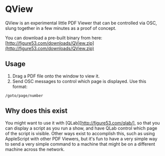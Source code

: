 # QView

QView is an experimental little PDF Viewer that can be controlled via OSC, slung together in a few minutes as a proof of concept.

You can download a pre-built binary from here: [http://figure53.com/downloads/QView.zip](http://figure53.com/downloads/QView.zip)

## Usage

 1. Drag a PDF file onto the window to view it.
 2. Send OSC messages to control which page is displayed. Use this format:

 ```/goto/page/number```

## Why does this exist

You might want to use it with [QLab][http://figure53.com/qlab/], so that you can display a script as you run a show, and have QLab control which page of the script is visible.  Other ways exist to accomplish this, such as using AppleScript with other PDF Viewers, but it's fun to have a very simple way to send a very simple command to a machine that might be on a different machine across the network.